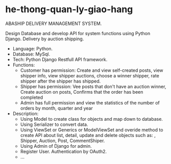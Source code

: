 # he-thong-quan-ly-giao-hang
ABASHIP DELIVERY MANAGEMENT SYSTEM.

Design Database and  develop API for system functions using Python Django. Delivery by auction shipping.
- Language: Python.
- Database: MySql.
- Tech: Python Django Restfull API framework.
- Functions:
    + Customer has permission: Create and view self-created posts, view shipper info, view shipper auctions, choose a winner shipper, rate shipper after the shipper has shipped.
    + Shipper has permission: Vee posts that don't have an auction winner,  Create auction on posts, Confirms that the order has been completed
    + Admin has full permission and view the statistics of the number of orders by month, quarter and year
- Description:
     + Using Model to create class for objects and map down to database.
     + Using Serializer to convert data.
     + Using ViewSet or Generics or ModelViewSet and overide method to create API about list, detail, update and delete objects such as: , Shipper, Auction, Post,                      CommentShiper.
     + Using Admin of Django for admin.
     + Register User. Authentication by OAuth2.
     + ...
